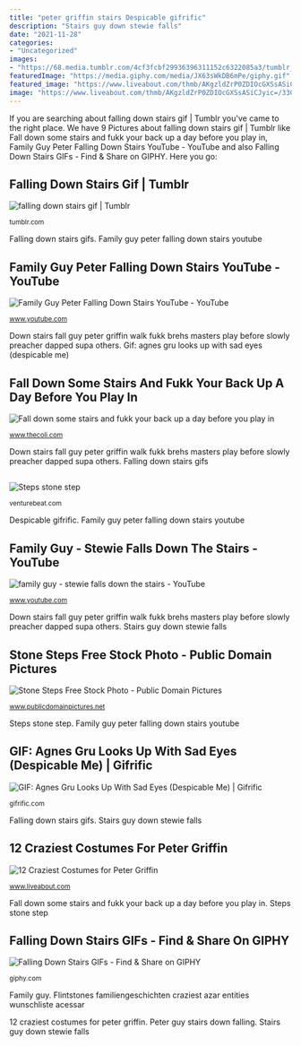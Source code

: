 ```yaml
---
title: "peter griffin stairs Despicable gifrific"
description: "Stairs guy down stewie falls"
date: "2021-11-28"
categories:
- "Uncategorized"
images:
- "https://68.media.tumblr.com/4cf3fcbf29936396311152c6322085a3/tumblr_ne0q61JPpZ1t3t4t8o1_500.gif"
featuredImage: "https://media.giphy.com/media/JX63sWkDB6mPe/giphy.gif"
featured_image: "https://www.liveabout.com/thmb/AKgzldZrP0ZDIOcGXSsASiCJyic=/3300x0/filters:no_upscale():max_bytes(150000):strip_icc()/fGuy_GriffinFamilyHi_1AE835_hires2-57a96c583df78cf459bc1640.jpg"
image: "https://www.liveabout.com/thmb/AKgzldZrP0ZDIOcGXSsASiCJyic=/3300x0/filters:no_upscale():max_bytes(150000):strip_icc()/fGuy_GriffinFamilyHi_1AE835_hires2-57a96c583df78cf459bc1640.jpg"
---
```


If you are searching about falling down stairs gif | Tumblr you've came to the right place. We have 9 Pictures about falling down stairs gif | Tumblr like Fall down some stairs and fukk your back up a day before you play in, Family Guy Peter Falling Down Stairs YouTube - YouTube and also Falling Down Stairs GIFs - Find &amp; Share on GIPHY. Here you go:

## Falling Down Stairs Gif | Tumblr

![falling down stairs gif | Tumblr](https://68.media.tumblr.com/4cf3fcbf29936396311152c6322085a3/tumblr_ne0q61JPpZ1t3t4t8o1_500.gif "12 craziest costumes for peter griffin")

<small>tumblr.com</small>

Falling down stairs gifs. Family guy peter falling down stairs youtube

## Family Guy Peter Falling Down Stairs YouTube - YouTube

![Family Guy Peter Falling Down Stairs YouTube - YouTube](http://i.ytimg.com/vi/TvEAUfW4WHs/hqdefault.jpg "Family guy")

<small>www.youtube.com</small>

Down stairs fall guy peter griffin walk fukk brehs masters play before slowly preacher dapped supa others. Gif: agnes gru looks up with sad eyes (despicable me)

## Fall Down Some Stairs And Fukk Your Back Up A Day Before You Play In

![Fall down some stairs and fukk your back up a day before you play in](http://gifrific.com/wp-content/uploads/2015/03/Peter-Griffin-Slowly-Walk-Down-Stairs-Fall-Family-Guy.gif "12 craziest costumes for peter griffin")

<small>www.thecoli.com</small>

Down stairs fall guy peter griffin walk fukk brehs masters play before slowly preacher dapped supa others. Falling down stairs gifs

## 

![](https://venturebeat.com/wp-content/uploads/2018/06/img_20180601_110446.jpg?w=800 "Steps stone step")

<small>venturebeat.com</small>

Despicable gifrific. Family guy peter falling down stairs youtube

## Family Guy - Stewie Falls Down The Stairs - YouTube

![family guy - stewie falls down the stairs - YouTube](https://i.ytimg.com/vi/0YzWbCF86NM/hqdefault.jpg "Family guy peter falling down stairs youtube")

<small>www.youtube.com</small>

Down stairs fall guy peter griffin walk fukk brehs masters play before slowly preacher dapped supa others. Stairs guy down stewie falls

## Stone Steps Free Stock Photo - Public Domain Pictures

![Stone Steps Free Stock Photo - Public Domain Pictures](https://www.publicdomainpictures.net/pictures/10000/velka/296-1250029779S5Ze.jpg "Peter guy stairs down falling")

<small>www.publicdomainpictures.net</small>

Steps stone step. Family guy peter falling down stairs youtube

## GIF: Agnes Gru Looks Up With Sad Eyes (Despicable Me) | Gifrific

![GIF: Agnes Gru Looks Up With Sad Eyes (Despicable Me) | Gifrific](http://gifrific.com/wp-content/uploads/2014/02/Maurice-Moss-Eating-Popcorn-The-IT-Crowd-520x245.gif "Despicable gifrific")

<small>gifrific.com</small>

Falling down stairs gifs. Stairs guy down stewie falls

## 12 Craziest Costumes For Peter Griffin

![12 Craziest Costumes for Peter Griffin](https://www.liveabout.com/thmb/AKgzldZrP0ZDIOcGXSsASiCJyic=/3300x0/filters:no_upscale():max_bytes(150000):strip_icc()/fGuy_GriffinFamilyHi_1AE835_hires2-57a96c583df78cf459bc1640.jpg "Falling down stairs gif")

<small>www.liveabout.com</small>

Fall down some stairs and fukk your back up a day before you play in. Steps stone step

## Falling Down Stairs GIFs - Find &amp; Share On GIPHY

![Falling Down Stairs GIFs - Find &amp; Share on GIPHY](https://media.giphy.com/media/JX63sWkDB6mPe/giphy.gif "12 craziest costumes for peter griffin")

<small>giphy.com</small>

Family guy. Flintstones familiengeschichten craziest azar entities wunschliste acessar

12 craziest costumes for peter griffin. Peter guy stairs down falling. Stairs guy down stewie falls
